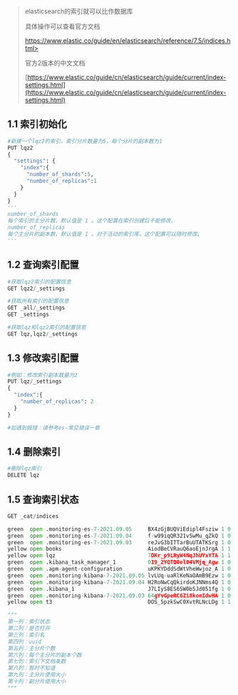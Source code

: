 > elasticsearch的索引就可以比作数据库
>
> 具体操作可以查看官方文档
>
> https://www.elastic.co/guide/en/elasticsearch/reference/7.5/indices.html>
>
> 官方2版本的中文文档
>
> [https://www.elastic.co/guide/cn/elasticsearch/guide/current/index-settings.html](https://www.elastic.co/guide/cn/elasticsearch/guide/current/index-settings.html)

## 1.1 索引初始化

```python
#新建一个lqz2的索引，索引分片数量为5，每个分片的副本数为1
PUT lqz2
{
  "settings": {
    "index":{
      "number_of_shards":5,
      "number_of_replicas":1
    }
  }
}
'''
number_of_shards
每个索引的主分片数，默认值是 1 。这个配置在索引创建后不能修改。
number_of_replicas
每个主分片的副本数，默认值是 1 。对于活动的索引库，这个配置可以随时修改。
'''
```

## 1.2 查询索引配置

```python
#获取lqz2索引的配置信息
GET lqz2/_settings

#获取所有索引的配置信息
GET _all/_settings
GET _settings

#获取lqz和lqz2索引的配置信息
GET lqz,lqz2/_settings
```

## 1.3 修改索引配置

```python
#例如：修改索引副本数量为2
PUT lqz/_settings
{
  "index":{
    "number_of_replicas": 2
  }
}

#如遇到报错：请参考es-常见错误一章

```

## 1.4 删除索引

```python
#删除lqz索引
DELETE lqz
```

## 1.5 查询索引状态

```python
GET _cat/indices

green  open .monitoring-es-7-2021.09.05     BX4zGjBUQViEdipl4Fsziw 1 0  77  15 220.1kb 220.1kb
green  open .monitoring-es-7-2021.09.04     f-w99iqQR321vSwMu_qZkQ 1 0 483  56 492.2kb 492.2kb
green  open .monitoring-es-7-2021.09.03     reJvG3bITTarBuUTATKSrg 1 0 818 237   769kb   769kb
yellow open books                           AiodBeCVRauQ6aoEjnJrgA 1 1   1   0   4.9kb   4.9kb
yellow open lqz                             7DKr_p9LRyW4NqJhUYxYTA 1 1   5   2  28.2kb  28.2kb
green  open .kibana_task_manager_1          0I9_2YQTQ0el04VMjq_Agw 1 0   2   1  35.5kb  35.5kb
green  open .apm-agent-configuration        uKPKYDddSdWtVheWwjoz_A 1 0   0   0    283b    283b
green  open .monitoring-kibana-7-2021.09.05 lvLUq-uaRlKeNaOAmB9Ezw 1 0   3   0  43.2kb  43.2kb
green  open .monitoring-kibana-7-2021.09.04 H2RoNwCqQkirdoKJNNms4Q 1 0   9   0  74.8kb  74.8kb
green  open .kibana_1                       J7LIyS8ES6SW0b5Jd051fg 1 0   2   0   9.3kb   9.3kb
green  open .monitoring-kibana-7-2021.09.03 64gYvGpeRC6Zi8komIdwHA 1 0  23   0 107.6kb 107.6kb
yellow open t3                              DOS_5pzkSwC0XvtRLNcLDg 1 1   2   0  13.6kb  13.6kb

"""
第一列：索引状态
第二列：是否打开
第三列：索引名
第四列：uuid
第五列：主分片个数
第六列：每个主分片的副本个数
第七列：索引下文档条数
第八列：暂时不知道
第九列：主分片使用大小
第十列：副分片使用大小
"""